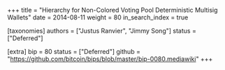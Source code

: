 +++
title = "Hierarchy for Non-Colored Voting Pool Deterministic Multisig Wallets"
date = 2014-08-11
weight = 80
in_search_index = true

[taxonomies]
authors = ["Justus Ranvier", "Jimmy Song"]
status = ["Deferred"]

[extra]
bip = 80
status = ["Deferred"]
github = "https://github.com/bitcoin/bips/blob/master/bip-0080.mediawiki"
+++

